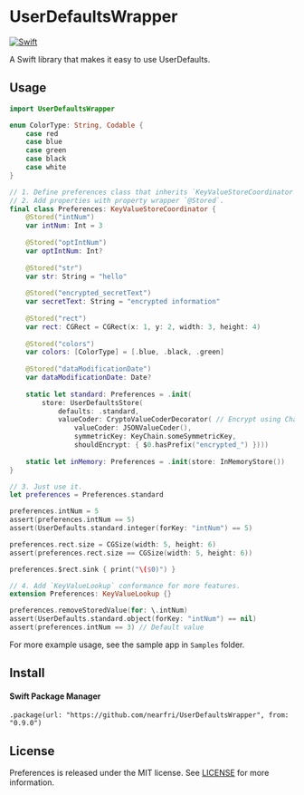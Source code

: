 # UserDefaultsWrapper
[![Swift](https://github.com/nearfri/UserDefaultsWrapper/actions/workflows/swift.yml/badge.svg)](https://github.com/nearfri/UserDefaultsWrapper/actions/workflows/swift.yml)

A Swift library that makes it easy to use UserDefaults.

## Usage
```swift
import UserDefaultsWrapper

enum ColorType: String, Codable {
    case red
    case blue
    case green
    case black
    case white
}

// 1. Define preferences class that inherits `KeyValueStoreCoordinator`.
// 2. Add properties with property wrapper `@Stored`.
final class Preferences: KeyValueStoreCoordinator {
    @Stored("intNum")
    var intNum: Int = 3
    
    @Stored("optIntNum")
    var optIntNum: Int?
    
    @Stored("str")
    var str: String = "hello"
    
    @Stored("encrypted_secretText")
    var secretText: String = "encrypted information"
    
    @Stored("rect")
    var rect: CGRect = CGRect(x: 1, y: 2, width: 3, height: 4)
    
    @Stored("colors")
    var colors: [ColorType] = [.blue, .black, .green]
    
    @Stored("dataModificationDate")
    var dataModificationDate: Date?
    
    static let standard: Preferences = .init(
        store: UserDefaultsStore(
            defaults: .standard,
            valueCoder: CryptoValueCoderDecorator( // Encrypt using ChaChaPoly
                valueCoder: JSONValueCoder(),
                symmetricKey: KeyChain.someSymmetricKey,
                shouldEncrypt: { $0.hasPrefix("encrypted_") })))
    
    static let inMemory: Preferences = .init(store: InMemoryStore())
}

// 3. Just use it.
let preferences = Preferences.standard

preferences.intNum = 5
assert(preferences.intNum == 5)
assert(UserDefaults.standard.integer(forKey: "intNum") == 5)

preferences.rect.size = CGSize(width: 5, height: 6)
assert(preferences.rect.size == CGSize(width: 5, height: 6))

preferences.$rect.sink { print("\($0)") }

// 4. Add `KeyValueLookup` conformance for more features.
extension Preferences: KeyValueLookup {}

preferences.removeStoredValue(for: \.intNum)
assert(UserDefaults.standard.object(forKey: "intNum") == nil)
assert(preferences.intNum == 3) // Default value
```

For more example usage, see the sample app in `Samples` folder.

## Install

#### Swift Package Manager
```
.package(url: "https://github.com/nearfri/UserDefaultsWrapper", from: "0.9.0")
```

## License
Preferences is released under the MIT license. See [LICENSE](https://github.com/nearfri/UserDefaultsWrapper/blob/master/LICENSE) for more information.



